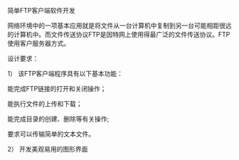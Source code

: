简单FTP客户端软件开发

网络环境中的一项基本应用就是将文件从一台计算机中复制到另一台可能相距很远的计算机中。而文件传送协议FTP是因特网上使用得最广泛的文件传送协议。FTP使用客户服务器方式。

设计要求：

1） 该FTP客户端程序具有以下基本功能：

能完成FTP链接的打开和关闭操作；

能执行文件的上传和下载；

能完成目录的创建、删除等有关操作;

要求可以传输简单的文本文件。

2） 开发美观易用的图形界面

